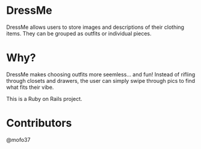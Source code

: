 # DressMe

DressMe allows users to store images and descriptions of their clothing items. They can be grouped as outfits or individual pieces. 

# Why?

DressMe makes choosing outfits more seemless... and fun! Instead of rifling through closets and drawers, the user can simply swipe through pics to find what fits their vibe.

This is a Ruby on Rails project.

# Contributors

@mofo37
